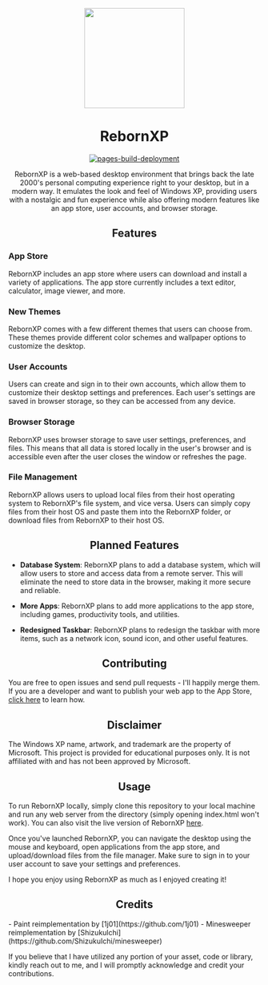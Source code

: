 

<p align="center">
<img src="https://i.ibb.co/drj1RSf/rebornxp.png" width="200"><p align="center"></p>
<h1 align="center">RebornXP</h1>
<p align="center">
  <a href="https://github.com/RebornXP/rebornxp/actions/workflows/pages/pages-build-deployment">
    <img src="https://github.com/RebornXP/rebornxp/actions/workflows/pages/pages-build-deployment/badge.svg" alt="pages-build-deployment">
  </a>
</p>


<p align="center">RebornXP is a web-based desktop environment that brings back the late 2000's personal computing experience right to your desktop, but in a modern way. It emulates the look and feel of Windows XP, providing users with a nostalgic and fun experience while also offering modern features like an app store, user accounts, and browser storage.
  </p>

<h2 align="center">Features</h2>

### App Store

RebornXP includes an app store where users can download and install a variety of applications. The app store currently includes a text editor, calculator, image viewer, and more.

### New Themes

RebornXP comes with a few different themes that users can choose from. These themes provide different color schemes and wallpaper options to customize the desktop.

### User Accounts

Users can create and sign in to their own accounts, which allow them to customize their desktop settings and preferences. Each user's settings are saved in browser storage, so they can be accessed from any device.

### Browser Storage

RebornXP uses browser storage to save user settings, preferences, and files. This means that all data is stored locally in the user's browser and is accessible even after the user closes the window or refreshes the page.

### File Management

RebornXP allows users to upload local files from their host operating system to RebornXP's file system, and vice versa. Users can simply copy files from their host OS and paste them into the RebornXP folder, or download files from RebornXP to their host OS.

<h2 align="center">Planned Features</h2>

- **Database System**: RebornXP plans to add a database system, which will allow users to store and access data from a remote server. This will eliminate the need to store data in the browser, making it more secure and reliable.

- **More Apps**: RebornXP plans to add more applications to the app store, including games, productivity tools, and utilities.

- **Redesigned Taskbar**: RebornXP plans to redesign the taskbar with more items, such as a network icon, sound icon, and other useful features.

<h2 align="center">Contributing</h2>

You are free to open issues and send pull requests - I'll happily merge them. If you are a developer and want to publish your web app to the App Store, [click here](https://github.com/shoaib-jamal/app-guide) to learn how.

<h2 align="center"> Disclaimer</h2>

The Windows XP name, artwork, and trademark are the property of Microsoft. This project is provided for educational purposes only. It is not affiliated with and has not been approved by Microsoft.

<h2 align="center"> Usage</h2>

To run RebornXP locally, simply clone this repository to your local machine and run any web server from the directory (simply opening index.html won't work). You can also visit the live version of RebornXP [here](https://rebornxp.js.org).

Once you've launched RebornXP, you can navigate the desktop using the mouse and keyboard, open applications from the app store, and upload/download files from the file manager. Make sure to sign in to your user account to save your settings and preferences.

I hope you enjoy using RebornXP as much as I enjoyed creating it!

<h2 align="center"> Credits</h2>
- Paint reimplementation by [1j01](https://github.com/1j01)
- Minesweeper reimplementation by [Shizukulchi](https://github.com/ShizukuIchi/minesweeper)

If you believe that I have utilized any portion of your asset, code or library, kindly reach out to me, and I will promptly acknowledge and credit your contributions.

